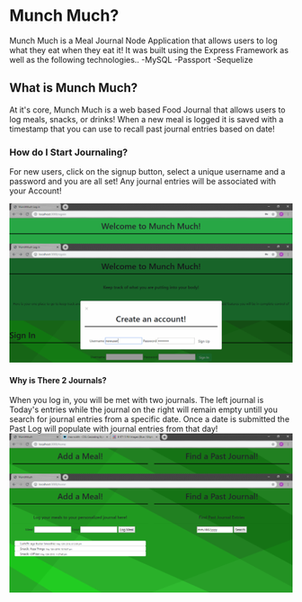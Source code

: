 # Munch Much?
Munch Much is a Meal Journal Node Application that allows users to log what they eat when they eat it! It was built using the Express Framework as well as the following technologies..
 -MySQL
 -Passport
 -Sequelize

 ## What is Munch Much?
 At it's core, Munch Much is a web based Food Journal that allows users to log meals, snacks, or drinks! When a new meal is logged it is saved with a timestamp that you can use to recall past journal entries based on date!

 ### How do I Start Journaling?
 For new users, click on the signup button, select a unique username and a password and you are all set! Any journal entries will be associated with your Account!

 ![login/signup](public/images/signup.png)

 #### Why is There 2 Journals?
 When you log in, you will be met with two journals. The left journal is Today's entries while the journal on the right will remain empty untill you search for journal entries from a specific date. Once a date is submitted the Past Log will populate with journal entries from that day!
 ![login/signup](public/images/homepage.png)